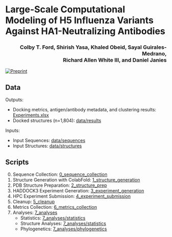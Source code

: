 # Large-Scale Computational Modeling of H5 Influenza Variants Against HA1-Neutralizing Antibodies

<h3 align="right">Colby T. Ford, Shirish Yasa, Khaled Obeid, Sayal Guirales-Medrano, <br>Richard Allen White III, and Daniel Janies</h3>

[![Preprint](https://img.shields.io/badge/bioRxiv-10.1101/2024.06.13.603367-bb2635?style=for-the-badge&logo=read.cv)](https://www.biorxiv.org/content/early/2024/06/13/2024.06.13.603367)

## Data

Outputs:
- Docking metrics, antigen/antibody metadata, and clustering results: [Experiments.xlsx](Experiments.xlsx)
- Docked structures (n=1,804): [data/results](data/results)

Inputs:
- Input Sequences: [data/sequences](data/sequences)
- Input Structures: [data/structures](data/structures)


## Scripts

0. Sequence Collection: [0_sequence_collection](scripts/0_sequence_collection)
1. Structure Generation with ColabFold: [1_structure_generation](scripts/1_structure_generation)
2. PDB Structure Preparation: [2_structure_prep](scripts/2_structure_prep)
3. HADDOCK3 Experiment Generation: [3_experiment_generation](scripts/3_experiment_generation)
4. HPC Experiment Submission: [4_experiment_submission](scripts/4_experiment_submission)
5. Cleanup: [5_cleanup](scripts/5_cleanup)
6. Metrics Collection: [6_metrics_collection](scripts/6_metrics_collection)
7. Analyses: [7_analyses](scripts/7_analyses)
    - Statistics: [7_analyses/statistics](scripts/7_analyses/statistics)
    - Structure Analyses: [7_analyses/statistics](scripts/7_analyses/structure_analyses)
    - Phylogenetics: [7_analyses/phylogenetics](scripts/7_analyses/phylogenetics)

